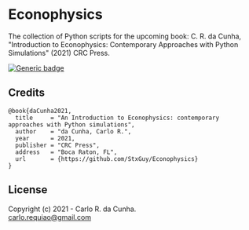 # Econophysics

The collection of Python scripts for the upcoming book: C. R. da Cunha, "Introduction to Econophysics: Contemporary Approaches with Python Simulations" (2021) CRC Press.


[![Generic badge](https://img.shields.io/badge/GitHub-StxGuy/Econophysics-<COLOR>.svg)](https://github.com/StxGuy/Econophysics)


## Credits
        
    @book{daCunha2021,
      title     = "An Introduction to Econophysics: contemporary approaches with Python simulations",
      author    = "da Cunha, Carlo R.",
      year      = 2021,
      publisher = "CRC Press",
      address   = "Boca Raton, FL",
      url       = {https://github.com/StxGuy/Econophysics}
    }        
        
## License

Copyright (c) 2021 - Carlo R. da Cunha. \
<carlo.requiao@gmail.com>
